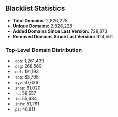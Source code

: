 ## Blacklist Statistics

- **Total Domains:** 2,826,228
- **Unique Domains:** 2,826,228
- **Added Domains Since Last Version:** 728,873
- **Removed Domains Since Last Version:** 924,561

### Top-Level Domain Distribution

-  `.com`: 1,261,430
-  `.org`: 268,569
-  `.net`: 191,193
-  `.top`: 83,795
-  `.xyz`: 67,636
-  `.shop`: 61,020
-  `.ru`: 58,557
-  `.io`: 55,484
-  `.info`: 51,761
-  `.pl`: 48,811
